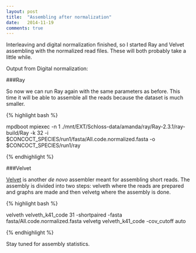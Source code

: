 ```yaml
---
layout: post
title:  "Assembling after normalization"
date:   2014-11-19
comments: true
---
```


Interleaving and digital normalization finished, so I started Ray and Velvet assembling with the normalized read files. These will both probably take a little while.

Output from Digital normalization:


###Ray

So now we can run Ray again with the same parameters as before. This time it will be able to assemble all the reads because the dataset is much smaller.

{% highlight bash %}

mpdboot
mpiexec -n 1 ./mnt/EXT/Schloss-data/amanda/ray/Ray-2.3.1/ray-build/Ray -k 32 -i $CONCOCT_SPECIES/run1/fasta/All.code.normalized.fasta -o $CONCOCT_SPECIES/run1/ray

{% endhighlight %}


###Velvet

[Velvet](http://www.ncbi.nlm.nih.gov/pmc/articles/PMC2952100/) is another *de novo* assembler meant for assembling short reads. The assembly is divided into two steps: velveth where the reads are prepared and graphs are made and then velvetg where the assembly is done.

{% highlight bash %}

velveth velveth_k41_code 31 -shortpaired -fasta fasta/All.code.normalized.fasta
velvetg velveth_k41_code -cov_cutoff auto

{% endhighlight %}

Stay tuned for assembly statistics.